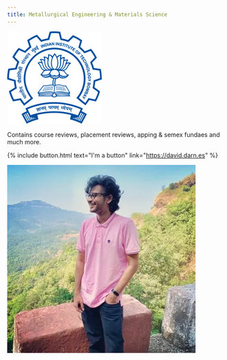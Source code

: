 ```yaml
---
title: Metallurgical Engineering & Materials Science
---
```


![Log](/assets/logo.png)

Contains course reviews, placement reviews, apping & semex fundaes and much more.

{% include button.html text="I'm a button" link="https://david.darn.es" %}

![Suddo](/assets/suddo.jpeg)
